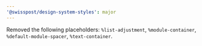 ```yaml
---
'@swisspost/design-system-styles': major
---
```


Removed the following placeholders: `%list-adjustment`, `%module-container`, `%default-module-spacer`, `%text-container`.
